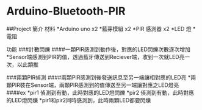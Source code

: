 # Arduino-Bluetooth-PIR
##Project 簡介
材料
*Arduino uno x2
*藍芽模組 x2
*PIR 感測器 x2
*LED 燈
*電阻

功能
###計數閃爍
####一顆PIR感測到動作後，對應的LED閃爍次數逐次增加
 *Sensor端感測到PIR的值，透過藍牙傳送到Reciever端，收到一次就LED亮一次，以此類推

###兩顆PIR偵測
####兩顆PIR感測到後發送訊息至另一端讓相對應的LED亮
 *兩顆PIR裝在Sensor端，兩顆PIR感測到的值傳送至另一端讓對應之LED燈亮
####ex
 *pir1 偵測到有動，此時對應的LED燈閃爍
 *pir2 偵測到有動，此時對應的LED燈閃爍
 *pir1和pir2同時感測到，此時兩顆LED都要閃爍
